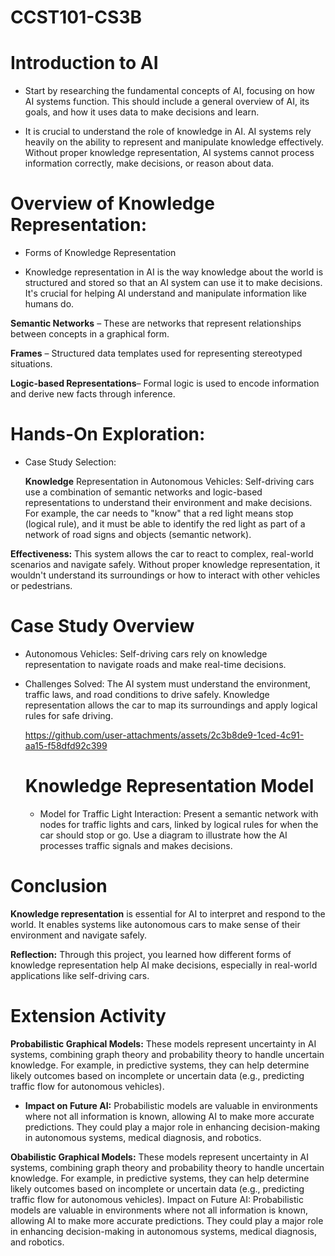 # CCST101-CS3B


# Introduction to AI

* Start by researching the fundamental concepts of AI, focusing on how AI systems function. This should include a general overview of AI, its goals, and how it uses data to make decisions and learn.
  
*  It is crucial to understand the role of knowledge in AI. AI systems rely heavily on the ability to represent and manipulate knowledge effectively. Without proper knowledge representation, AI systems cannot process information correctly, make decisions, or reason about data.


#  Overview of Knowledge Representation:

*  Forms of Knowledge Representation

*  Knowledge representation in AI is the way knowledge about the world is structured and stored so that an AI system can use it to make decisions. It's crucial for helping AI understand and manipulate information like humans do.


**Semantic Networks** – These are networks that represent relationships between concepts in a graphical form.

**Frames** – Structured data templates used for representing stereotyped situations.

**Logic-based Representations**– Formal logic is used to encode information and derive new facts through inference.

# Hands-On Exploration:



*  Case Study Selection:

   **Knowledge** Representation in Autonomous Vehicles: Self-driving cars use a combination of semantic networks and logic-based representations to understand their environment and make decisions. For example, the car needs to "know" that a red light means stop (logical rule), and it must be able to identify the red light as part of a network of road signs and objects (semantic network).
   
  **Effectiveness:** This system allows the car to react to complex, real-world scenarios and navigate safely. Without proper knowledge representation, it wouldn't understand its surroundings or how to interact with other vehicles or pedestrians.

#  Case Study Overview

* Autonomous Vehicles: Self-driving cars rely on knowledge representation to navigate roads and make real-time decisions.
  
* Challenges Solved: The AI system must understand the environment, traffic laws, and road conditions to drive safely. Knowledge representation allows the car to map its surroundings and apply logical rules for safe driving.

  https://github.com/user-attachments/assets/2c3b8de9-1ced-4c91-aa15-f58dfd92c399

  #   Knowledge Representation Model


   * Model for Traffic Light Interaction: Present a semantic network with nodes for traffic lights and cars, linked by logical rules for when the car should stop or go. Use a diagram to illustrate how the AI processes traffic signals and makes decisions.
 
# **Conclusion**

**Knowledge representation** is essential for AI to interpret and respond to the world. It enables systems like autonomous cars to make sense of their environment and navigate safely.
 
**Reflection:** Through this project, you learned how different forms of knowledge representation help AI make decisions, especially in real-world applications like self-driving cars.

# Extension Activity

**Probabilistic Graphical Models:** These models represent uncertainty in AI systems, combining graph theory and probability theory to handle uncertain knowledge. For example, in predictive systems, they can help determine likely outcomes based on incomplete or uncertain data (e.g., predicting traffic flow for autonomous vehicles).

* **Impact on Future AI:** Probabilistic models are valuable in environments where not all information is known, allowing AI to make more accurate predictions. They could play a major role in enhancing decision-making in autonomous systems, medical diagnosis, and robotics.

**Obabilistic Graphical Models:** These models represent uncertainty in AI systems, combining graph theory and probability theory to handle uncertain knowledge. For example, in predictive systems, they can help determine likely outcomes based on incomplete or uncertain data (e.g., predicting traffic flow for autonomous vehicles).
Impact on Future AI: Probabilistic models are valuable in environments where not all information is known, allowing AI to make more accurate predictions. They could play a major role in enhancing decision-making in autonomous systems, medical diagnosis, and robotics.
















